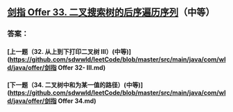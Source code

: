 ## [剑指 Offer 33. 二叉搜索树的后序遍历序列](https://leetcode-cn.com/problems/merge-two-sorted-lists/)（中等）





### 答案：



#### [上一题（32. 从上到下打印二叉树 III）(中等)](https://github.com/sdwwld/leetCode/blob/master/src/main/java/com/wld/java/offer/剑指 Offer 32- III.md)

#### [下一题（34. 二叉树中和为某一值的路径）(中等)](https://github.com/sdwwld/leetCode/blob/master/src/main/java/com/wld/java/offer/剑指 Offer 34.md)